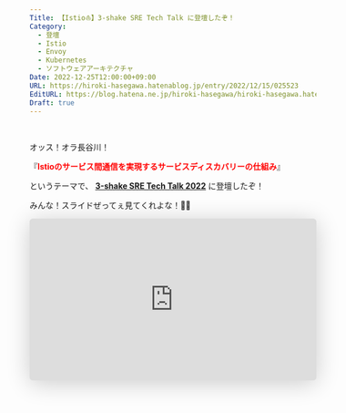 ```yaml
---
Title: 【Istio⛵️】3-shake SRE Tech Talk に登壇したぞ！
Category:
  - 登壇
  - Istio
  - Envoy
  - Kubernetes
  - ソフトウェアアーキテクチャ
Date: 2022-12-25T12:00:00+09:00
URL: https://hiroki-hasegawa.hatenablog.jp/entry/2022/12/15/025523
EditURL: https://blog.hatena.ne.jp/hiroki-hasegawa/hiroki-hasegawa.hatenablog.jp/atom/entry/6801883189101951974
Draft: true
---
```


<br>

オッス！オラ長谷川！

『**<font color="#FF0000">Istioのサービス間通信を実現するサービスディスカバリーの仕組み</font>**』

というテーマで、 **<a href="https://3-shake.connpass.com/event/267080/">3-shake SRE Tech Talk 2022</a>** に登壇したぞ！

みんな！スライドぜってぇ見てくれよな！✋🏻

<iframe class="speakerdeck-iframe" frameborder="0" src="https://speakerdeck.com/player/5ad89008251f49cca2e0be7a4da36479" title="⛵️ Istioのサービス間通信を実現するサービスディスカバリーの仕組み" allowfullscreen="true" style="border: 0px; background: padding-box padding-box rgba(0, 0, 0, 0.1); margin: 0px; padding: 0px; border-radius: 6px; box-shadow: rgba(0, 0, 0, 0.2) 0px 5px 40px; width: 100%; height: auto; aspect-ratio: 560 / 315;" data-ratio="1.7777777777777777"></iframe>

<br>
